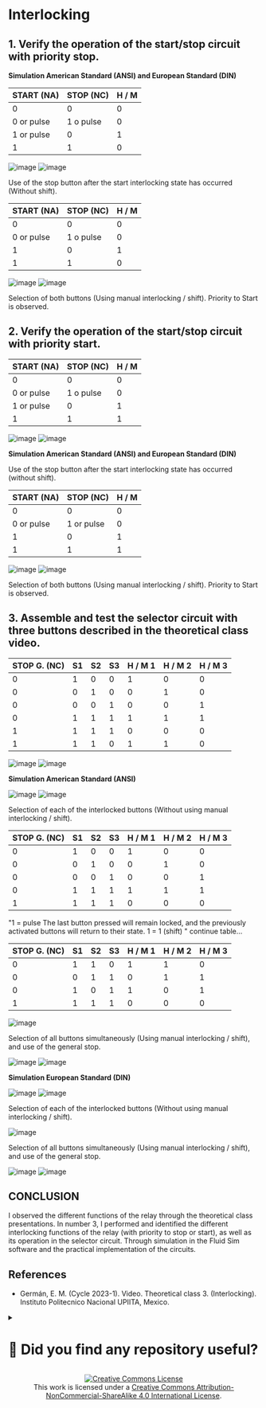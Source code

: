 # Interlocking

## 1. Verify the operation of the start/stop circuit with priority stop.

**Simulation American Standard (ANSI) and European Standard (DIN)**

| START (NA) | STOP (NC) | H / M |
| ------------- | --------- | ----- |
| 0             | 0         |  0     |
| 0 or pulse     | 1 o pulse |     0  |
| 1  or pulse           | 0         |    1   |
| 1     | 1         |      0 |

![image](https://github.com/JoseEmmanuelVG/IndustrialAutomation/assets/89156254/3b610373-1aab-4cc3-ad7b-c2c1e33fef36)
![image](https://github.com/JoseEmmanuelVG/IndustrialAutomation/assets/89156254/74c44cb8-3876-48c6-9461-aaecb0a3b132)




Use of the stop button after the start interlocking state has occurred (Without shift).

| START (NA) | STOP (NC) | H / M |
| ------------- | --------- | ----- |
| 0             | 0         |  0     |
| 0 or pulse     | 1 o pulse |     0  |
| 1          | 0         |    1   |
| 1     | 1         |      0 |

![image](https://github.com/JoseEmmanuelVG/IndustrialAutomation/assets/89156254/ccbba75a-1502-47c1-b155-8b9807bbe4a9)
![image](https://github.com/JoseEmmanuelVG/IndustrialAutomation/assets/89156254/ba1065dc-1476-4774-8ce1-f2c4d75b3a99)

Selection of both buttons (Using manual interlocking / shift).
Priority to Start is observed.


## 2. Verify the operation of the start/stop circuit with priority start.

| START (NA) | STOP (NC) | H / M |
| ------------- | --------- | ----- |
| 0             | 0         |  0     |
| 0 or pulse     | 1 o pulse |     0  |
| 1  or pulse           | 0         |    1   |
| 1     | 1         |      1 |

![image](https://github.com/JoseEmmanuelVG/IndustrialAutomation/assets/89156254/6ea768c0-1108-457a-98d7-176609cae0a6)
![image](https://github.com/JoseEmmanuelVG/IndustrialAutomation/assets/89156254/6fb94322-8f0b-4b5f-9288-62b38c449c7f)

**Simulation American Standard (ANSI) and European Standard (DIN)**

Use of the stop button after the start interlocking state has occurred (without shift).

| START (NA) | STOP (NC) | H / M |
| ------------- | --------- | ----- |
| 0             | 0         |  0     |
| 0 or pulse     | 1 or pulse |     0  |
| 1           | 0         |    1   |
| 1     | 1         |      1 |

![image](https://github.com/JoseEmmanuelVG/IndustrialAutomation/assets/89156254/d6b1478d-7a4c-4f38-b5df-f0f0dc120f0e)
![image](https://github.com/JoseEmmanuelVG/IndustrialAutomation/assets/89156254/c3293289-3f45-4b58-8670-fe7364936c42)

Selection of both buttons (Using manual interlocking / shift).
Priority to Start is observed.


## 3. Assemble and test the selector circuit with three buttons described in the theoretical class video.

| STOP G. (NC) | S1  | S2  | S3  | H / M 1 | H / M 2 | H / M 3 |
| ------------- | --  | --  | --  | ------- | ------- | ------- |
| 0             | 1   | 0   | 0   | 1       | 0       | 0       |
| 0             | 0   | 1   | 0   | 0       | 1       | 0       |
| 0             | 0   | 0   | 1   | 0       | 0       | 1       |
| 0             | 1   | 1   | 1   | 1       | 1       | 1       |
| 1             | 1   | 1   | 1   | 0       | 0       | 0       |
| 1             | 1   | 1   | 0   | 1       | 1       | 0       |


![image](https://github.com/JoseEmmanuelVG/IndustrialAutomation/assets/89156254/ae660987-634e-4546-9a9f-d48dc5f3f256)
![image](https://github.com/JoseEmmanuelVG/IndustrialAutomation/assets/89156254/18dba3f9-e5ec-4a87-b291-7d11f6d2af0b)

**Simulation American Standard (ANSI)**

![image](https://github.com/JoseEmmanuelVG/IndustrialAutomation/assets/89156254/2246c0dd-ae42-42cb-87dd-a8cdb4cba571)
![image](https://github.com/JoseEmmanuelVG/IndustrialAutomation/assets/89156254/26b736b3-2fce-4d28-83ad-28b53d015854)

Selection of each of the interlocked buttons (Without using manual interlocking / shift).

| STOP G. (NC) | S1  | S2  | S3  | H / M 1 | H / M 2 | H / M 3 |
| ------------- | --  | --  | --  | ------- | ------- | ------- |
| 0             | 1   | 0   | 0   | 1       | 0       | 0       |
| 0             | 0   | 1   | 0   | 0       | 1       | 0       |
| 0             | 0   | 0   | 1   | 0       | 0       | 1       |
| 0             | 1   | 1   | 1   | 1       | 1       | 1       |
| 1             | 1   | 1   | 1   | 0       | 0       | 0       |

"1 = pulse
 The last button pressed will remain locked, and the previously activated buttons will return to their state.
1 = 1 (shift)
"
continue table...

| STOP G. (NC) | S1  | S2  | S3  | H / M 1 | H / M 2 | H / M 3 |
| ------------- | --  | --  | --  | ------- | ------- | ------- |
| 0             | 1   | 1   | 0   | 1       | 1       | 0       |
| 0             | 0   | 1   | 1   | 0       | 1       | 1       |
| 0             | 1   | 0   | 1   | 1       | 0       | 1       |
| 1             | 1   | 1   | 1   | 0       | 0       | 0       |


![image](https://github.com/JoseEmmanuelVG/IndustrialAutomation/assets/89156254/2ccf7d90-1c89-45c8-a014-4c2cc8792802)

Selection of all buttons simultaneously (Using manual interlocking / shift), and use of the general stop.

![image](https://github.com/JoseEmmanuelVG/IndustrialAutomation/assets/89156254/89126e44-bd39-4c2f-9e7e-2d65175b37d7)
![image](https://github.com/JoseEmmanuelVG/IndustrialAutomation/assets/89156254/d86a3f84-2228-44de-a6c7-b8d2e51f713c)

**Simulation European Standard (DIN)**

![image](https://github.com/JoseEmmanuelVG/IndustrialAutomation/assets/89156254/2806ed97-ce06-4ce6-a03c-3c45aaf9492b)
![image](https://github.com/JoseEmmanuelVG/IndustrialAutomation/assets/89156254/3527453a-76d3-4e27-ae55-31235b337c4d)

Selection of each of the interlocked buttons (Without using manual interlocking / shift).

![image](https://github.com/JoseEmmanuelVG/IndustrialAutomation/assets/89156254/202f6fef-0efd-4a11-85e5-54aa9682d107)

Selection of all buttons simultaneously (Using manual interlocking / shift), and use of the general stop.

![image](https://github.com/JoseEmmanuelVG/IndustrialAutomation/assets/89156254/81bf2d9c-4fc5-4075-b9bb-56b8ec1838ea)
![image](https://github.com/JoseEmmanuelVG/IndustrialAutomation/assets/89156254/d4aa0078-8962-4659-997e-870cc2d5c619)


## CONCLUSION

I observed the different functions of the relay through the theoretical class presentations. In number 3, I performed and identified the different interlocking functions of the relay (with priority to stop or start), as well as its operation in the selector circuit. Through simulation in the Fluid Sim software and the practical implementation of the circuits.

## References

- Germán, E. M. (Cycle 2023-1). Video. Theoretical class 3. (Interlocking). Instituto Politecnico Nacional UPIITA, Mexico.


<details>
  <summary> <H1> 🌟 Did you find any repository useful? </H1></summary>
  If any project has been helpful to you, consider giving it a ⭐ star in the repository and follow my GitHub account to stay tuned for future updates! 🚀

  In addition, I am always open to suggestions, recommendations or collaborations. Feel free to [get in touch](https://www.linkedin.com/in/vazquez-galan-jose-emmanuel-664968221) if you have any questions or ideas for improving this project. I'm excited for your feedback and contributions.

  Thank you for your interest and support! 😊
</details>


<p align="center">
<a rel="license" href="http://creativecommons.org/licenses/by-nc-sa/4.0/"><img alt="Creative Commons License" style="border-width:0" src="https://i.creativecommons.org/l/by-nc-sa/4.0/88x31.png" /></a><br />This work is licensed under a <a rel="license" href="http://creativecommons.org/licenses/by-nc-sa/4.0/">Creative Commons Attribution-NonCommercial-ShareAlike 4.0 International License</a>.
</p>

